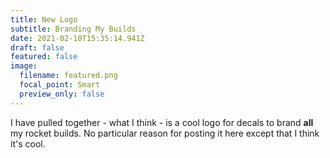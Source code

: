 ```yaml
---
title: New Logo
subtitle: Branding My Builds
date: 2021-02-10T15:35:14.941Z
draft: false
featured: false
image:
  filename: featured.png
  focal_point: Smart
  preview_only: false
---
```

I have pulled together - what I think - is a cool logo for decals to brand **all** my rocket builds. No particular reason for posting it here except that I think it's cool.